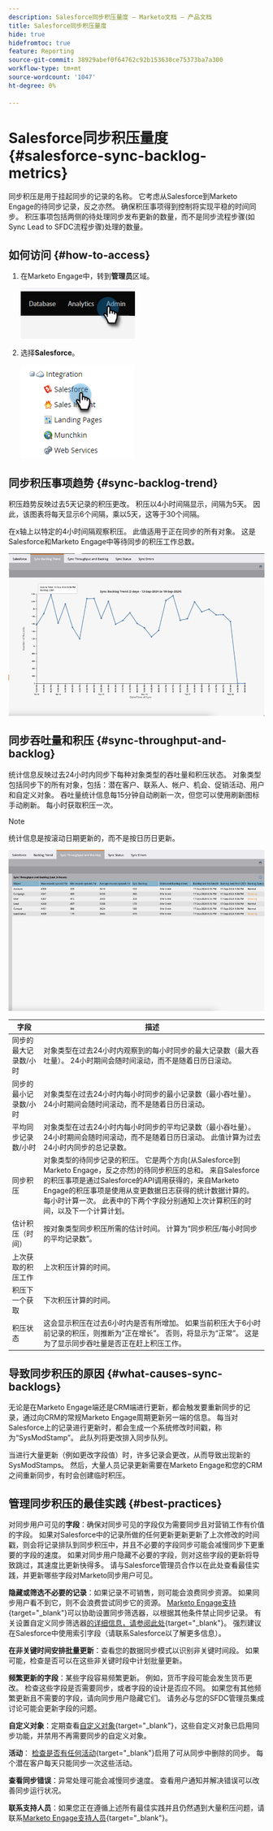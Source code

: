 ```yaml
---
description: Salesforce同步积压量度 — Marketo文档 — 产品文档
title: Salesforce同步积压量度
hide: true
hidefromtoc: true
feature: Reporting
source-git-commit: 38929abef0f64762c92b153630ce75373ba7a300
workflow-type: tm+mt
source-wordcount: '1047'
ht-degree: 0%

---
```


# Salesforce同步积压量度  {#salesforce-sync-backlog-metrics}

同步积压是用于挂起同步的记录的名称。 它考虑从Salesforce到Marketo Engage的待同步记录，反之亦然。 确保积压事项得到控制将实现平稳的时间同步。 积压事项包括两侧的待处理同步发布更新的数量，而不是同步流程步骤(如Sync Lead to SFDC流程步骤)处理的数量。

## 如何访问 {#how-to-access}

1. 在Marketo Engage中，转到&#x200B;**管理员**&#x200B;区域。

   ![](assets/salesforce-sync-backlog-metrics-1.png)

1. 选择&#x200B;**Salesforce**。

   ![](assets/salesforce-sync-backlog-metrics-2.png)

## 同步积压事项趋势 {#sync-backlog-trend}

积压趋势反映过去5天记录的积压更改。 积压以4小时间隔显示，间隔为5天。 因此，该图表将每天显示6个间隔，乘以5天，这等于30个间隔。

在x轴上以特定的4小时间隔观察积压。 此值适用于正在同步的所有对象。 这是Salesforce和Marketo Engage中等待同步的积压工作总数。

![](assets/salesforce-sync-backlog-metrics-3.png)

## 同步吞吐量和积压 {#sync-throughput-and-backlog}

统计信息反映过去24小时内同步下每种对象类型的吞吐量和积压状态。 对象类型包括同步下的所有对象，包括：潜在客户、联系人、帐户、机会、促销活动、用户和自定义对象。 吞吐量统计信息每15分钟自动刷新一次，但您可以使用刷新图标手动刷新。 每小时获取积压一次。

>[!NOTE]
>
>统计信息是按滚动日期更新的，而不是按日历日更新。

![](assets/salesforce-sync-backlog-metrics-4.png)

<table><thead>
  <tr>
    <th>字段</th>
    <th>描述</th>
  </tr></thead>
<tbody>
  <tr>
    <td>同步的最大记录数/小时</td>
    <td>对象类型在过去24小时内观察到的每小时同步的最大记录数（最大吞吐量）。 24小时期间会随时间滚动，而不是随着日历日滚动。</td>
  </tr>
  <tr>
    <td>同步的最小记录数/小时</td>
    <td>对象类型在过去24小时内每小时同步的最小记录数（最小吞吐量）。 24小时期间会随时间滚动，而不是随着日历日滚动。</td>
  </tr>
  <tr>
    <td>平均同步记录数/小时</td>
    <td>对象类型在过去24小时内每小时同步的平均记录数（最小吞吐量）。 24小时期间会随时间滚动，而不是随着日历日滚动。 此值计算为过去24小时内同步的总记录数。</td>
  </tr>
  <tr>
    <td>同步积压</td>
    <td>对象类型的待同步记录的积压。 它是两个方向(从Salesforce到Marketo Engage，反之亦然)的待同步积压的总和。 来自Salesforce的积压事项是通过Salesforce的API调用获得的，来自Marketo Engage的积压事项是使用从变更数据日志获得的统计数据计算的。 每小时计算一次。 此表中的下两个字段分别通知上次计算积压的时间，以及下一个计算计划。</td>
  </tr>
  <tr>
    <td>估计积压（时间）</td>
    <td>按对象类型同步积压所需的估计时间。 计算为“同步积压/每小时同步的平均记录数”。</td>
  </tr>
  <tr>
    <td>上次获取的积压工作</td>
    <td>上次积压计算的时间。</td>
  </tr>
  <tr>
    <td>积压下一个获取</td>
    <td>下次积压计算的时间。</td>
  </tr>
  <tr>
    <td>积压状态</td>
    <td>这会显示积压在过去6小时内是否有所增加。 如果当前积压大于6小时前记录的积压，则推断为“正在增长”。 否则，将显示为“正常”。 这是为了显示同步吞吐量是否正在赶上积压工作。</td>
  </tr>
</tbody></table>

## 导致同步积压的原因 {#what-causes-sync-backlogs}

无论是在Marketo Engage端还是CRM端进行更新，都会触发要重新同步的记录，通过向CRM的常规Marketo Engage周期更新另一端的信息。 每当对Salesforce上的记录进行更新时，都会生成一个系统修改时间戳，称为“SysModStamp”。 此队列将更改排入同步队列。

当进行大量更新（例如更改字段值）时，许多记录会更改，从而导致出现新的SysModStamps。 然后，大量人员记录更新需要在Marketo Engage和您的CRM之间重新同步，有时会创建临时积压。

## 管理同步积压的最佳实践 {#best-practices}

对同步用户可见的&#x200B;**字段**：确保对同步可见的字段仅为需要同步且对营销工作有价值的字段。 如果对Salesforce中的记录所做的任何更新更新更新了上次修改的时间戳，则会将记录排队到同步积压中，并且不必要的字段同步可能会减慢同步下更重要的字段的速度。 如果对同步用户隐藏不必要的字段，则对这些字段的更新将导致跳过，其速度比更新快得多。 请与Salesforce管理员合作以在此处查看最佳实践，并更新哪些字段对Marketo同步用户可见。

**隐藏或筛选不必要的记录**：如果记录不可销售，则可能会浪费同步资源。 如果同步用户看不到它，则不会浪费尝试同步它的资源。 [Marketo Engage支持](https://nation.marketo.com/t5/support/ct-p/Support#_blank){target="_blank"}可以协助设置同步筛选器，以根据其他条件禁止同步记录。 有关设置自定义同步筛选器[的详细信息，请参阅此处](https://nation.marketo.com/t5/product-blogs/instructions-for-creating-a-custom-sync-rule/ba-p/242758){target="_blank"}。 强烈建议在Salesforce中使用索引字段（请联系Salesforce以了解更多信息）。

**在非关键时间安排批量更新**：查看您的数据同步模式以识别非关键时间段。 如果可能，检查是否可以在这些非关键时段中计划批量更新。

**频繁更新的字段**：某些字段容易频繁更新。 例如，货币字段可能会发生货币更改。 检查这些字段是否需要同步，或者字段的设计是否应不同。 如果您有其他频繁更新且不需要的字段，请向同步用户隐藏它们。 请务必与您的SFDC管理员集成讨论可能会更新字段的问题。

**自定义对象**：定期查看[自定义对象](https://experienceleague.adobe.com/en/docs/marketo/using/product-docs/crm-sync/salesforce-sync/sfdc-sync-details/sfdc-sync-custom-object-sync){target="_blank"}，这些自定义对象已启用同步功能，并禁用不再需要同步的自定义对象。

**活动**： [检查是否有任何活动](https://experienceleague.adobe.com/en/docs/marketo/using/product-docs/crm-sync/salesforce-sync/setup/optional-steps/customize-activities-sync){target="_blank"}启用了可从同步中删除的同步。  每个潜在客户每天只能同步一次这些活动。

**查看同步错误**：异常处理可能会减慢同步速度。 查看用户通知并解决错误可以改善同步运行状况。

**联系支持人员**：如果您正在遵循上述所有最佳实践并且仍然遇到大量积压问题，请联系[Marketo Engage支持人员](https://nation.marketo.com/t5/support/ct-p/Support#_blank){target="_blank"}。

